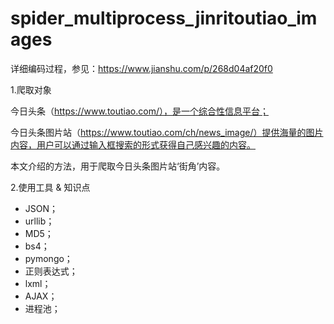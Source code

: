 # spider_multiprocess_jinritoutiao_images

详细编码过程，参见：https://www.jianshu.com/p/268d04af20f0

1.爬取对象

今日头条（https://www.toutiao.com/），是一个综合性信息平台；

今日头条图片站（https://www.toutiao.com/ch/news_image/）提供海量的图片内容，用户可以通过输入框搜索的形式获得自己感兴趣的内容。

本文介绍的方法，用于爬取今日头条图片站‘街角’内容。


2.使用工具 & 知识点
- JSON；
- urllib；
- MD5；
- bs4；
- pymongo；
- 正则表达式；
- lxml；
- AJAX；
- 进程池；
